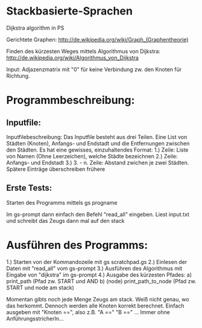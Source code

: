 Stackbasierte-Sprachen
======================

Dijkstra algorithm in PS

Gerichtete Graphen:
http://de.wikipedia.org/wiki/Graph_(Graphentheorie)

Finden des kürzesten Weges mittels Algorithmus von Dijkstra:
http://de.wikipedia.org/wiki/Algorithmus_von_Dijkstra

Input: Adjazenzmatrix mit "0" für keine Verbindung zw. den Knoten für Richtung.


Programmbeschreibung:
=====================
Inputfile:
----------
Inputfilebeschreibung:
Das Inputfile besteht aus drei Teilen. Eine List von Städten (Knoten), Anfangs- und Endstadt und die Entfernungen zwischen den Städten.
Es hat eine gewisses, einzuhaltendes Format:
1.) Zeile: Liste von Namen (Ohne Leerzeichen), welche Städte bezeichnen
2.) Zeile: Anfangs- und Endstadt
3.) 3. - n. Zeile: Abstand zwichen je zwei Städten. Spätere Einträge überschreiben frühere

Erste Tests:
------------
Starten des Programms mittels
gs progname

Im gs-prompt dann einfach den Befehl "read_all" eingeben.
Liest input.txt und schreibt das Zeugs dann mal auf den stack

Ausführen des Programms:
========================
1.) Starten von der Kommandozeile mit gs scratchpad.gs
2.) Einlesen der Daten mit "read_all" vom gs-prompt
3.) Ausführen des Algorithmus mit Eingabe von "dijkstra" im gs-prompt
4.) Ausgabe des kürzesten Pfades:
  a) print_path (Pfad zw. START und AND
  b) (node) print_path_to_node (Pfad zw. START und node am stack)

Momentan gibts noch jede Menge Zeugs am stack. Weiß nicht genau, wo das herkommt.
Dennoch werden alle Knoten korrekt berechnet. Einfach ausgeben mit "Knoten ==", also 
z.B. "A ==" "B ==" ...
Immer ohne Anführungsstricherln...

